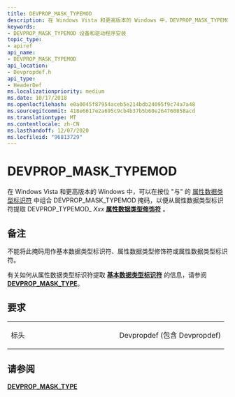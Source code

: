 ```yaml
---
title: DEVPROP_MASK_TYPEMOD
description: 在 Windows Vista 和更高版本的 Windows 中，DEVPROP_MASK_TYPEMOD 掩码可以在按位 "与" 属性数据类型标识符组合在一起，以便从属性数据类型标识符提取 DEVPROP_TYPEMOD_Xxx 的属性数据类型修饰符。
keywords:
- DEVPROP_MASK_TYPEMOD 设备和驱动程序安装
topic_type:
- apiref
api_name:
- DEVPROP_MASK_TYPEMOD
api_location:
- Devpropdef.h
api_type:
- HeaderDef
ms.localizationpriority: medium
ms.date: 10/17/2018
ms.openlocfilehash: e0a0045f87954aceb5e214bdb24095f9c74a7a48
ms.sourcegitcommit: 418e6617e2a695c9cb4b37b5b60e264760858acd
ms.translationtype: MT
ms.contentlocale: zh-CN
ms.lasthandoff: 12/07/2020
ms.locfileid: "96813729"
---
```

# <a name="devprop_mask_typemod"></a>DEVPROP_MASK_TYPEMOD


在 Windows Vista 和更高版本的 Windows 中，可以在按位 "与" 的 [属性数据类型标识符](/previous-versions/ff541476(v=vs.85)) 中组合 DEVPROP_MASK_TYPEMOD 掩码，以便从属性数据类型标识符提取 DEVPROP_TYPEMOD_ *Xxx* [**属性数据类型修饰符**](/previous-versions/ff549770(v=vs.85)) 。

<a name="remarks"></a>备注
-------

不能将此掩码用作基本数据类型标识符、属性数据类型修饰符或属性数据类型标识符。

有关如何从属性数据类型标识符提取 [**基本数据类型标识符**](/previous-versions/ff537793(v=vs.85)) 的信息，请参阅 [**DEVPROP_MASK_TYPE**](devprop-mask-type.md)。

<a name="requirements"></a>要求
------------

<table>
<colgroup>
<col width="50%" />
<col width="50%" />
</colgroup>
<tbody>
<tr class="odd">
<td align="left"><p>标头</p></td>
<td align="left">Devpropdef (包含 Devpropdef) </td>
</tr>
</tbody>
</table>

## <a name="see-also"></a>请参阅


[**DEVPROP_MASK_TYPE**](devprop-mask-type.md)

 


